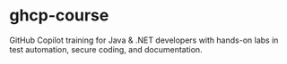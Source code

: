# ghcp-course
GitHub Copilot training for Java &amp; .NET developers with hands-on labs in test automation, secure coding, and documentation.
